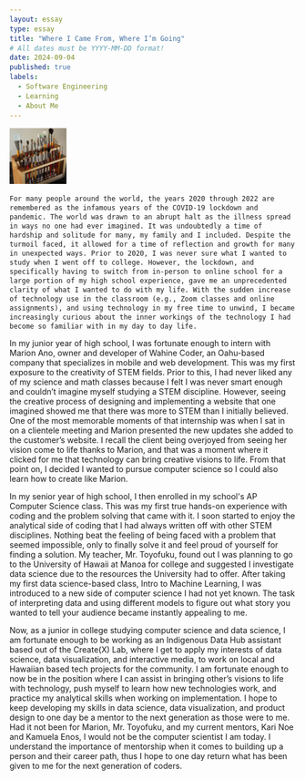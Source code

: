 ```yaml
---
layout: essay
type: essay
title: "Where I Came From, Where I’m Going"
# All dates must be YYYY-MM-DD format!
date: 2024-09-04
published: true
labels:
  - Software Engineering
  - Learning
  - About Me
---
```


<img width="100px" class="rounded float-start pe-4" src="../img/igniting/paintbrushes.jpg">

	For many people around the world, the years 2020 through 2022 are remembered as the infamous years of the COVID-19 lockdown and pandemic. The world was drawn to an abrupt halt as the illness spread in ways no one had ever imagined. It was undoubtedly a time of hardship and solitude for many, my family and I included. Despite the turmoil faced, it allowed for a time of reflection and growth for many in unexpected ways. Prior to 2020, I was never sure what I wanted to study when I went off to college. However, the lockdown, and specifically having to switch from in-person to online school for a large portion of my high school experience, gave me an unprecedented clarity of what I wanted to do with my life. With the sudden increase of technology use in the classroom (e.g., Zoom classes and online assignments), and using technology in my free time to unwind, I became increasingly curious about the inner workings of the technology I had become so familiar with in my day to day life.
 
  In my junior year of high school, I was fortunate enough to intern with Marion  Ano, owner and developer of Wahine Coder, an Oahu-based company that specializes in mobile and web development. This was my first exposure to the creativity of STEM fields. Prior to this, I had never liked any of my science and math classes because I felt I was never smart enough and couldn’t imagine myself studying a STEM discipline. However, seeing the creative process of designing and implementing a website that one imagined showed me that there was more to STEM than I initially believed. One of the most memorable moments of that internship was when I sat in on a clientele meeting and Marion presented the new updates she added to the customer’s website. I recall the client being overjoyed from seeing her vision come to life thanks to Marion, and that was a moment where it clicked for me that technology can bring creative visions to life. From that point on, I decided I wanted to pursue computer science so I could also learn how to create like Marion.
  
  In my senior year of high school, I then enrolled in my school's AP Computer Science class. This was my first true hands-on experience with coding and the problem solving that came with it. I soon started to enjoy the analytical side of coding that I had always written off with other STEM disciplines. Nothing beat the feeling of being faced with a problem that seemed impossible, only to finally solve it and feel proud of yourself for finding a solution. My teacher, Mr. Toyofuku, found out I was planning to go to the University of Hawaii at Manoa for college and suggested I investigate data science due to the resources the University had to offer. After taking my first data science-based class, Intro to Machine Learning, I was introduced to a new side of computer science I had not yet known. The task of interpreting data and using different models to figure out what story you wanted to tell your audience became instantly appealing to me.
  
  Now, as a junior in college studying computer science and data science, I am fortunate enough to be working as an Indigenous Data Hub assistant based out of the Create(X) Lab, where I get to apply my interests of data science, data visualization, and interactive media, to work on local and Hawaiian based tech projects for the community. I am fortunate enough to now be in the position where I can assist in bringing other’s visions to life with technology, push myself to learn how new technologies work, and practice my analytical skills when working on implementation. I hope to keep developing my skills in data science, data visualization, and product design to one day be a mentor to the next generation as those were to me. Had it not been for Marion, Mr. Toyofuku, and my current mentors, Kari Noe and Kamuela Enos, I would not be the computer scientist I am today. I understand the importance of mentorship when it comes to building up a person and their career path, thus I hope to one day return what has been given to me for the next generation of coders.
